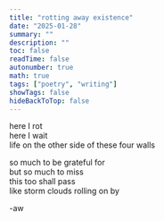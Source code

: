 ```yaml
---
title: "rotting away existence"
date: "2025-01-28"
summary: ""
description: ""
toc: false
readTime: false
autonumber: true
math: true
tags: ["poetry", "writing"]
showTags: false
hideBackToTop: false
---
```


here I rot  
here I wait  
life on the other side of these four walls  
  
so much to be grateful for  
but so much to miss  
this too shall pass  
like storm clouds rolling on by  
  
-aw